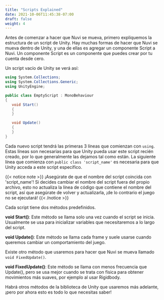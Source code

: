 ```yaml
---
title: "Scripts Explained"
date: 2021-10-06T11:45:38-07:00
draft: false
weight: 4
---
```


Antes de comenzar a hacer que Nuvi se mueva, primero expliquemos la estructura de un script de Unity. Hay muchas formas de hacer que Nuvi se mueva dentro de Unity, y una de ellas es agregar un componente Script a Nuvi. Un componente Script es un componente que puedes crear por tu cuenta desde cero.

Un script vacío de Unity se verá así:

```csharp
using System.Collections;
using System.Collections.Generic;
using UnityEngine;

public class EmptyScript : MonoBehaviour
{
   void Start()
   {
   }

   void Update()
   {
   }
}
```

Cada nuevo script tendrá las primeras 3 líneas que comienzan con `using`. Estas líneas son necesarias para que Unity pueda usar este script recién creado, por lo que generalmente las dejamos tal como están. La siguiente línea que comienza con `public class 'script_name'` es necesaria para que Unity acceda a este script específico.

{{< notice note >}}
¡Asegúrate de que el nombre del script coincida con 'script_name'! Si decides cambiar el nombre del script fuera del propio archivo, esto no actualiza la línea de código que contiene el nombre del script, así que asegúrate de volver y actualizarla, ¡de lo contrario el juego no se ejecutará!
{{< /notice >}}

Cada script tiene dos métodos predefinidos.

**void Start()**: Este método se llama solo una vez cuando el script se inicia. Usualmente se usa para inicializar variables que necesitaremos a lo largo del script.

**void Update()**: Este método se llama cada frame y suele usarse cuando queremos cambiar un comportamiento del juego.

Existe otro método que usaremos para hacer que Nuvi se mueva llamado `void FixedUpdate()`.

**void FixedUpdate()**: Este método se llama con menos frecuencia que Update(), pero se usa mejor cuando se trata con física para obtener movimientos más suaves, por ejemplo al usar Rigidbody.

Habrá otros métodos de la biblioteca de Unity que usaremos más adelante, ¡pero por ahora esto es todo lo que necesitas saber!